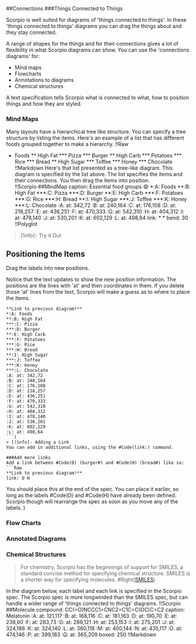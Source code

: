 ##Connections
###Things Connected to Things

Scorpio is well suited for diagrams of 'things connected to things'. In these 'things connected to things' diagrams you can drag the things about and they stay connected.

A range of shapes for the things and for their connections gives a lot of flexibility in what Scorpio diagrams can show.  You can use the 'connections diagrams' for:

* Mind maps
* Flowcharts
* Annotations to diagrams
* Chemical structures

A text specification tells Scorpio what is connected to what, how to position things and how they are styled.

### Mind Maps
Many layouts have a hierarchical tree like structure.  You can specify a tree structure by listing the items.  Here's an example of a list that has different foods grouped together to make a hierarchy.
!!Raw
* Foods
** High Fat
*** Pizza
*** Burger
** High Carb
*** Potatoes
*** Rice
*** Bread
** High Sugar
*** Toffee
*** Honey
*** Chocolate
!!Markdown
Here's that list presented as a tree-like diagram.  This diagram is specified by the list above.  The list specifies the items and their connections. You then drag the items into position.  
!!Scorpio
##MindMap
caption: Essential food groups 😄
*:A: Foods
**:B: High Fat
***:C: Pizza
***:D: Burger
**:E: High Carb
***:F: Potatoes
***:G: Rice
***:H: Bread
**:I: High Sugar
***:J: Toffee
***:K: Honey
***:L: Chocolate
:A: at: 342,72
:B: at: 240,164
:C: at: 176,108
:D: at: 218,257
:E: at: 436,251
:F: at: 470,333
:G: at: 542,310
:H: at: 404,312
:I: at: 478,140
:J: at: 530,201
:K: at: 602,129
:L: at: 498,64
link: * *
bend: 30
!!Polyglot

> [!info]- Try it Out
## Positioning the Items
Drag the labels into new positions.  

Notice that the text updates to show the new position information.  The positions are the lines with 'at' and then coordinates in them.  If you delete those 'at' lines from the text, Scorpio will make a guess as to where to place the items.
```Raw
**Link to previous diagram!**
*:A: Foods
**:B: High Fat
***:C: Pizza
***:D: Burger
**:E: High Carb
***:F: Potatoes
***:G: Rice
***:H: Bread
**:I: High Sugar
***:J: Toffee
***:K: Honey
***:L: Chocolate
:A: at: 342,72
:B: at: 240,164
:C: at: 176,108
:D: at: 218,257
:E: at: 436,251
:F: at: 470,333
:G: at: 542,310
:H: at: 404,312
:I: at: 478,140
:J: at: 530,201
:K: at: 602,129
:L: at: 498,64
```)
> [!info]- Adding a Link
You can add in additional links, using the #Code(link:) command.

###Add more links
Add a link between #Code(D) (burger#) and #Code(H) (bread#) like so:
```Raw
**Link to previous diagram!**
link: D H
```
You should place this at the end of the spec.  You can place it earlier, so long as the labels #Code(D) and #Code(H) have already been defined.  Scorpio though will rearrange the spec as soon as you move any of the labels. )

### Flow Charts

### Annotated Diagrams

### Chemical Structures

> For chemistry, Scorpio has the beginnings of support for SMILES, a standard concise method for specifying chemical structure.  SMILES is a shorter way for specifying molecules.
#Right([SMILES](dev_smiles))

In the diagram below, each label and each link is specified in the Scorpio spec.  The Scorpio spec is more longwinded than the SMILES spec, but can handle a wider range of 'things connected to things' diagrams.
!!Scorpio
##Molecule
compound: CC(=O)NCCC1=CNC2=C1C=C(OC)C=C2
caption: Melatonin
:A: at: 121,117
:B: at: 168,116
:C: at: 181,163
:D: at: 190,70
:E: at: 238,60
:F: at: 283,73
:G: at: 289,121
:H: at: 253,153
:I: at: 275,201
:J: at: 324,186
:K: at: 324,140
:L: at: 360,118
:M: at: 400,144
:N: at: 435,117
:O: at: 474,146
:P: at: 399,183
:Q: at: 365,209
boxed: 250
!!Markdown
&nbsp;